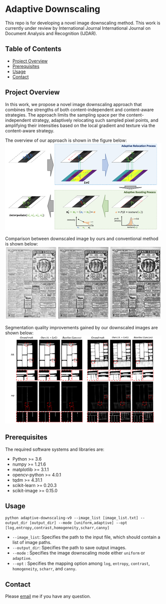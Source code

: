 # Adaptive Downscaling

This repo is for developing a novel image downscaling method. This work is currently under review by International Journal International Journal on Document Analysis and Recognition (IJDAR).

## Table of Contents
- [Project Overview](#project-overview)
- [Prerequisites](#prerequisites)
- [Usage](#usage)
- [Contact](#contact)

## Project Overview
In this work, we propose a novel image downscaling approach that combines the strengths of both content-independent and content-aware strategies. The approach limits the sampling space per the content-independent strategy, adaptively relocating such sampled pixel points, and amplifying their intensities based on the local gradient and texture via the content-aware strategy. 

The overview of our approach is shown in the figure below:
![workflow](/assets/workflow.png)

Comparison between downscaled image by ours and conventional method is shown below:
![ds_results](/assets/ds_results.png)

Segmentation quality improvements gained by our downscaled images are shown below:
![seg_results](/assets/seg_results.png)

## Prerequisites
The required software systems and libraries are:
* Python >= 3.6
* numpy >= 1.21.6
* matplotlib >= 3.1.1
* opencv-python >= 4.0.1
* tqdm >= 4.31.1
* scikit-learn >= 0.20.3
* scikit-image >= 0.15.0

## Usage
```
python adaptive-downscaling-v9 --image_list [image_list.txt] --output_dir [output_dir] --mode [uniform,adaptive] --opt [log,entropy,contrast,homogeneity,scharr,canny]
```
- `--image_list`: Specifies the path to the input file, which should contain a list of image paths.
- `--output_dir`: Specifies the path to save output images.
- `--mode`      : Specifies the image downscaling mode either `uniform` or `adaptive`.
- `--opt`       : Specifies the mapping option among `log`, `entropy`, `contrast`, `homogeneity`, `scharr`, and `canny`.

## Contact
Please [email](chulwoo.pack@huskers.unl.edu) me if you have any question.
